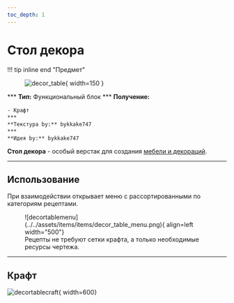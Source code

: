 ```yaml
---
toc_depth: 1
---
```


# Стол декора

!!! tip inline end "Предмет"
    <figure markdown="span">
        ![decor_table](../../assets/items/block/decor_table.png){ width=150 }
    </figure>
    ***
    **Тип:** Функциональный блок
    ***
    **Получение:**
    
    - Крафт
    ***
    **Текстура by:** bykkake747
    ***
    **Идея by:** bykkake747

**Стол декора** - особый верстак для создания [мебели и декораций](../../../gameplay/unique/decor).

***

## Использование

При взаимодействии открывает меню с рассортированными по категориям рецептами.

<figure markdown="span">
    ![decortablemenu](../../assets/items/items/decor_table_menu.png){ align=left width="500"}
    <figcaption>Рецепты не требуют сетки крафта, а только необходимые ресурсы чертежа.</figcaption>
</figure>

***
## Крафт

![decortablecraft](../../assets/crafts/decor_table_craft.png){ width=600}